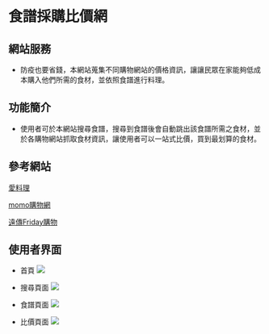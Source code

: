 # 食譜採購比價網

## 網站服務
- 防疫也要省錢，本網站蒐集不同購物網站的價格資訊，讓讓民眾在家能夠低成本購入他們所需的食材，並依照食譜進行料理。

## 功能簡介
- 使用者可於本網站搜尋食譜，搜尋到食譜後會自動跳出該食譜所需之食材，並於各購物網站抓取食材資訊，讓使用者可以一站式比價，買到最划算的食材。

## 參考網站
[愛料理](https://icook.tw/)

[momo購物網](https://www.momoshop.com.tw/main/Main.jsp)

[遠傳Friday購物](https://shopping.friday.tw/index.html)

## 使用者界面
* 首頁
![](https://i.imgur.com/M0bAiyF.png)

* 搜尋頁面
![](https://i.imgur.com/yrnUV0g.png)

* 食譜頁面
![](https://i.imgur.com/VJd4SMf.png)

* 比價頁面
![](https://i.imgur.com/WNG8WuL.png)